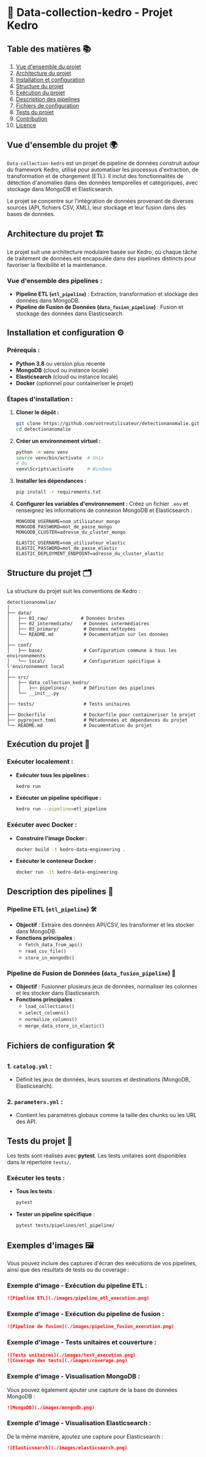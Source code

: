 # **🚀 Data-collection-kedro - Projet Kedro**

## **Table des matières** 📚
1. [Vue d'ensemble du projet](#vue-densemble-du-projet)
2. [Architecture du projet](#architecture-du-projet)
3. [Installation et configuration](#installation-et-configuration)
4. [Structure du projet](#structure-du-projet)
5. [Exécution du projet](#exécution-du-projet)
6. [Description des pipelines](#description-des-pipelines)
7. [Fichiers de configuration](#fichiers-de-configuration)
8. [Tests du projet](#tests-du-projet)
9. [Contribution](#contribution)
10. [Licence](#licence)


## **Vue d'ensemble du projet** 🌍

`Data-collection-kedro` est un projet de pipeline de données construit autour du framework Kedro, utilisé pour automatiser les processus d'extraction, de transformation et de chargement (ETL). Il inclut des fonctionnalités de détection d'anomalies dans des données temporelles et catégoriques, avec stockage dans MongoDB et Elasticsearch.

Le projet se concentre sur l'intégration de données provenant de diverses sources (API, fichiers CSV, XML), leur stockage et leur fusion dans des bases de données.


## **Architecture du projet** 🏗️

Le projet suit une architecture modulaire basée sur Kedro, où chaque tâche de traitement de données est encapsulée dans des pipelines distincts pour favoriser la flexibilité et la maintenance.

### **Vue d'ensemble des pipelines :**

- **Pipeline ETL (`etl_pipeline`)** : Extraction, transformation et stockage des données dans MongoDB.
- **Pipeline de Fusion de Données (`data_fusion_pipeline`)** : Fusion et stockage des données dans Elasticsearch.


## **Installation et configuration** ⚙️

### **Prérequis :**

- **Python 3.8** ou version plus récente
- **MongoDB** (cloud ou instance locale)
- **Elasticsearch** (cloud ou instance locale)
- **Docker** (optionnel pour containeriser le projet)

### **Étapes d'installation :**

1. **Cloner le dépôt :**
   ```bash
   git clone https://github.com/votreutilisateur/detectionanomalie.git
   cd detectionanomalie
   ```

2. **Créer un environnement virtuel :**
   ```bash
   python -m venv venv
   source venv/bin/activate  # Unix
   # Ou
   venv\Scripts\activate     # Windows
   ```

3. **Installer les dépendances :**
   ```bash
   pip install -r requirements.txt
   ```

4. **Configurer les variables d'environnement :**
   Créez un fichier `.env` et renseignez les informations de connexion MongoDB et Elasticsearch :
   ```env
   MONGODB_USERNAME=nom_utilisateur_mongo
   MONGODB_PASSWORD=mot_de_passe_mongo
   MONGODB_CLUSTER=adresse_du_cluster_mongo

   ELASTIC_USERNAME=nom_utilisateur_elastic
   ELASTIC_PASSWORD=mot_de_passe_elastic
   ELASTIC_DEPLOYMENT_ENDPOINT=adresse_du_cluster_elastic
   ```


## **Structure du projet** 🗂️

La structure du projet suit les conventions de Kedro :

```
detectionanomalie/
│
├── data/
│   ├── 01_raw/            # Données brutes
│   ├── 02_intermediate/    # Données intermédiaires
│   ├── 03_primary/         # Données nettoyées
│   └── README.md           # Documentation sur les données
│
├── conf/
│   ├── base/               # Configuration commune à tous les environnements
│   └── local/              # Configuration spécifique à l'environnement local
│
├── src/
│   ├── data_collection_kedro/
│   │   ├── pipelines/      # Définition des pipelines
│   └── __init__.py
│
├── tests/                  # Tests unitaires
│
├── Dockerfile              # Dockerfile pour containeriser le projet
├── pyproject.toml          # Métadonnées et dépendances du projet
└── README.md               # Documentation du projet
```


## **Exécution du projet** 🚀

### **Exécuter localement :**

- **Exécuter tous les pipelines :**
   ```bash
   kedro run
   ```

- **Exécuter un pipeline spécifique :**
   ```bash
   kedro run --pipeline=etl_pipeline
   ```

### **Exécuter avec Docker :**

- **Construire l'image Docker :**
   ```bash
   docker build -t kedro-data-engineering .
   ```

- **Exécuter le conteneur Docker :**
   ```bash
   docker run -it kedro-data-engineering
   ```


## **Description des pipelines** 🔄

### **Pipeline ETL (`etl_pipeline`)** 🛠️

- **Objectif** : Extraire des données API/CSV, les transformer et les stocker dans MongoDB.
- **Fonctions principales** :
  - `fetch_data_from_api()`
  - `read_csv_file()`
  - `store_in_mongodb()`

### **Pipeline de Fusion de Données (`data_fusion_pipeline`)** 🔗

- **Objectif** : Fusionner plusieurs jeux de données, normaliser les colonnes et les stocker dans Elasticsearch.
- **Fonctions principales** :
  - `load_collections()`
  - `select_columns()`
  - `normalize_columns()`
  - `merge_data_store_in_elastic()`


## **Fichiers de configuration** 🛠️

### **1. `catalog.yml`** :
- Définit les jeux de données, leurs sources et destinations (MongoDB, Elasticsearch).

### **2. `parameters.yml`** :
- Contient les paramètres globaux comme la taille des chunks ou les URL des API.


## **Tests du projet** 🧪

Les tests sont réalisés avec **pytest**. Les tests unitaires sont disponibles dans le répertoire `tests/`.

### **Exécuter les tests :**

- **Tous les tests** :
   ```bash
   pytest
   ```

- **Tester un pipeline spécifique** :
   ```bash
   pytest tests/pipelines/etl_pipeline/
   ```


## **Exemples d'images** 🖼️

Vous pouvez inclure des captures d'écran des exécutions de vos pipelines, ainsi que des résultats de tests ou du coverage :

### **Exemple d'image - Exécution du pipeline ETL :**

```markdown
![Pipeline ETL](./images/pipeline_etl_execution.png)
```

### **Exemple d'image - Exécution du pipeline de fusion :**

```markdown
![Pipeline de fusion](./images/pipeline_fusion_execution.png)
```

### **Exemple d'image - Tests unitaires et couverture :**

```markdown
![Tests unitaires](./images/test_execution.png)
![Coverage des tests](./images/coverage.png)
```

### **Exemple d'image - Visualisation MongoDB :**

Vous pouvez également ajouter une capture de la base de données MongoDB :

```markdown
![MongoDB](./images/mongodb.png)
```

### **Exemple d'image - Visualisation Elasticsearch :**

De la même manière, ajoutez une capture pour Elasticsearch :

```markdown
![Elasticsearch](./images/elasticsearch.png)
```


